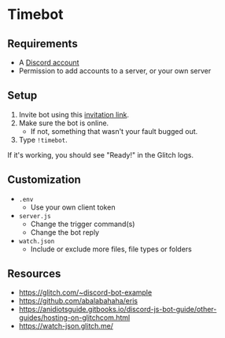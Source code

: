 Timebot
=======

## Requirements ##

* A [Discord account](https://discordapp.com/register)
* Permission to add accounts to a server, or your own server

## Setup ##

1. Invite bot using this [invitation link][].
2. Make sure the bot is online.
    * If not, something that wasn't your fault bugged out.
3. Type `!timebot`.

If it's working, you should see "Ready!" in the Glitch logs.

## Customization ##

* `.env`
    - Use your own client token
* `server.js`
    - Change the trigger command(s)
    - Change the bot reply
* `watch.json`
    - Include or exclude more files, file types or folders

## Resources ##

* <https://glitch.com/~discord-bot-example>
* <https://github.com/abalabahaha/eris>
* <https://anidiotsguide.gitbooks.io/discord-js-bot-guide/other-guides/hosting-on-glitchcom.html>
* <https://watch-json.glitch.me/>


[invitation link]: https://discordapp.com/oauth2/authorize?&client_id=383941133564379136&scope=bot&permissions=0